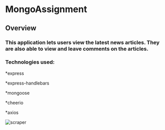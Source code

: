 # MongoAssignment
## Overview 

### This application lets users view the latest news articles. They are also able to view and leave comments on the articles.

### Technologies used:
*express

*express-handlebars

*mongoose

*cheerio

*axios

![scraper](https://user-images.githubusercontent.com/47366649/56650245-9be0d580-6654-11e9-879a-fa60c5806571.gif)

